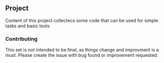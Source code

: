 ## Project ##

Content of this project collectecs some code that can be used for simple tasks and basic tools

### Contributing ###

This set is not intended to be final, as things change and improvment is a must. 
Please create the issue with bug found or improvement requested. 
